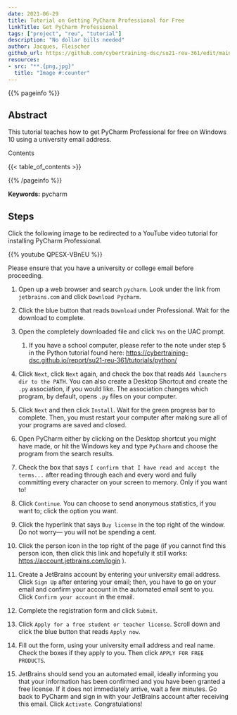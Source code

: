 ```yaml
---
date: 2021-06-29
title: Tutorial on Getting PyCharm Professional for Free
linkTitle: Get PyCharm Professional
tags: ["project", "reu", "tutorial"]
description: "No dollar bills needed"
author: Jacques, Fleischer
github_url: https://github.com/cybertraining-dsc/su21-reu-361/edit/main/tutorials/pycharm/index.md
resources:
- src: "**.{png,jpg}"
  title: "Image #:counter"
---
```



{{% pageinfo %}}

## Abstract

This tutorial teaches how to get PyCharm Professional for free on Windows 10 using a university email address.

Contents

{{< table_of_contents >}}

{{% /pageinfo %}}

**Keywords:** pycharm


## Steps

Click the following image to be redirected to a YouTube video tutorial for installing PyCharm Professional.

{{% youtube QPESX-VBnEU %}}

Please ensure that you have a university or college email before proceeding.

1. Open up a web browser and search `pycharm`. Look under the link from `jetbrains.com` and click `Download Pycharm`.

2. Click the blue button that reads `Download` under Professional. Wait for the download to complete.

3. Open the completely downloaded file and click `Yes` on the UAC prompt.
    1. If you have a school computer, please refer to the note under step 5 in the Python tutorial found here:
    https://cybertraining-dsc.github.io/report/su21-reu-361/tutorials/python/
       
4. Click `Next`, click `Next` again, and check the box that reads `Add launchers dir to the PATH`. You can also
create a Desktop Shortcut and create the `.py` association, if you would like. The association changes which program, 
   by default, opens `.py` files on your computer.
   
5. Click `Next` and then click `Install`. Wait for the green progress bar to complete. Then, you must restart your
computer after making sure all of your programs are saved and closed.
   
6. Open PyCharm either by clicking on the Desktop shortcut you might have made, or hit the Windows key and type
`PyCharm` and choose the program from the search results.
   
7. Check the box that says `I confirm that I have read and accept the terms...` after reading through each and every
word and fully committing every character on your screen to memory. Only if you want to!
   
8. Click `Continue`. You can choose to send anonymous statistics, if you want to; click the option you want.

9. Click the hyperlink that says `Buy license` in the top right of the window. Do not worry— you will not be spending
a cent.
   
10. Click the person icon in the top right of the page (if you cannot find this person icon, then click this link
    and hopefully it still works: https://account.jetbrains.com/login ).
    
11. Create a JetBrains account by entering your university email address. Click `Sign Up` after entering your email;
then, you have to go on your email and confirm your account in the automated email sent to you. Click `Confirm your
    account` in the email.
    
12. Complete the registration form and click `Submit`.

13. Click `Apply for a free student or teacher license`. Scroll down and click the blue button that reads `Apply now`.

14. Fill out the form, using your university email address and real name. Check the boxes if they apply to you. Then
click `APPLY FOR FREE PRODUCTS`.
    
15. JetBrains should send you an automated email, ideally informing you that your information has been confirmed and
you have been granted a free license. If it does not immediately arrive, wait a few minutes. Go back to PyCharm and
    sign in with your JetBrains account after receiving this email. Click `Activate`. Congratulations!

